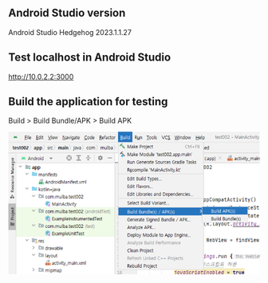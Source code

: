 ## Android Studio version
Android Studio Hedgehog 2023.1.1.27

## Test localhost in Android Studio
http://10.0.2.2:3000

## Build the application for testing
Build > Build Bundle/APK > Build APK

![buildapkex.png](./buildapkex.png)